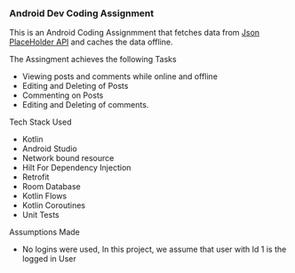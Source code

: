 ### Android Dev Coding Assignment


This is an Android Coding Assignmment that fetches data from [Json PlaceHolder API](https://jsonplaceholder.typicode.com/) and caches the data offline.

The Assingment achieves the following Tasks
- Viewing posts and comments while online and offline
- Editing and Deleting of Posts
- Commenting on Posts
- Editing and Deleting of comments.

Tech Stack Used
- Kotlin
- Android Studio
- Network bound resource
- Hilt For Dependency Injection
- Retrofit
- Room Database
- Kotlin Flows
- Kotlin Coroutines
- Unit Tests


Assumptions Made

- No logins were used, In this project, we assume that user with Id 1 is the logged in User


